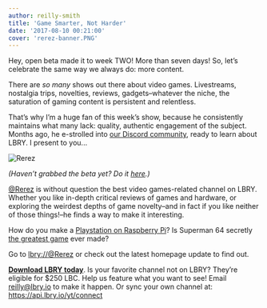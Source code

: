```yaml
---
author: reilly-smith
title: 'Game Smarter, Not Harder'
date: '2017-08-10 00:21:00'
cover: 'rerez-banner.PNG'
---
```

Hey, open beta made it to week TWO! More than seven days! So, let’s celebrate the same way we always do: more content.

There are *so many* shows out there about video games. Livestreams, nostalgia trips, novelties, reviews, gadgets–whatever the niche, the saturation of gaming content is persistent and relentless.

That’s why I’m a huge fan of this week’s show, because he consistently maintains what many lack: quality, authentic engagement of the subject. Months ago, he e-strolled into [our Discord community](https://chat.lbry.io), ready to learn about LBRY. I present to you...

![Rerez](/img/news/rerez-inline.jpg)

*(Haven’t grabbed the beta yet? Do it [here](https://lbry.io/get).)*

[@Rerez](https://dir.block.ng/%40Rerez) is without question the best video games-related channel on LBRY. Whether you like in-depth critical reviews of games and hardware, or exploring the weirdest depths of game novelty–and in fact if you like neither of those things!–he finds a way to make it interesting.

How do you make a [Playstation on Raspberry Pi](lbry://re-YzbCyOSJhho)? Is Superman 64 secretly [the greatest game](lbry://re-4EVL4u570T8) ever made?

Go to [lbry://@Rerez](https://open.lbry.io/%40Rerez) or check out the latest homepage update to find out.

**[Download LBRY today](https://lbry.io/get)**. Is your favorite channel not on LBRY? They’re eligible for $250 LBC. Help us feature what you want to see! Email reilly@lbry.io to make it happen. Or sync your own channel at: https://api.lbry.io/yt/connect
